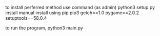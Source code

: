 to install perferred method use command (as admin) python3 setup.py install
manual install using pip pip3 getch==1.0 pygame==2.0.2 setuptools==58.0.4

to run the program, python3 main.py 
